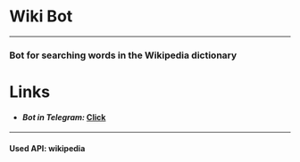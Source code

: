 # __Wiki Bot__

---
### Bot for searching words in the Wikipedia dictionary
# __Links__

- #### _Bot in Telegram:_      [Click](https://t.me/greetingsIL_bot)


----

#### Used API: wikipedia
